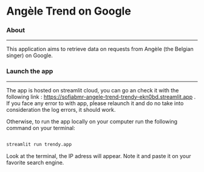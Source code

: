 # Angèle Trend on Google
  
### About 
---
This application aims to retrieve data on requests from Angèle (the Belgian singer) on Google.

### Launch the app
---
The app is hosted on streamlit cloud, you can go an check it with the following link : https://sofiabmr-angele-trend-trendy-ekn0bd.streamlit.app .
If you face any error to with app, please relaunch it and do no take into consideration the log errors, it should work.

Otherwise, to run the app locally on your computer run the following command on your terminal:

```python

streamlit run trendy.app

```

  
Look at the terminal, the IP adress will appear. Note it and paste it on your favorite search engine.
